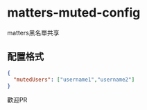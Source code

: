 # matters-muted-config
matters黑名單共享

## 配置格式

```json
{
  "mutedUsers": ["username1","username2"]
}
```

歡迎PR
